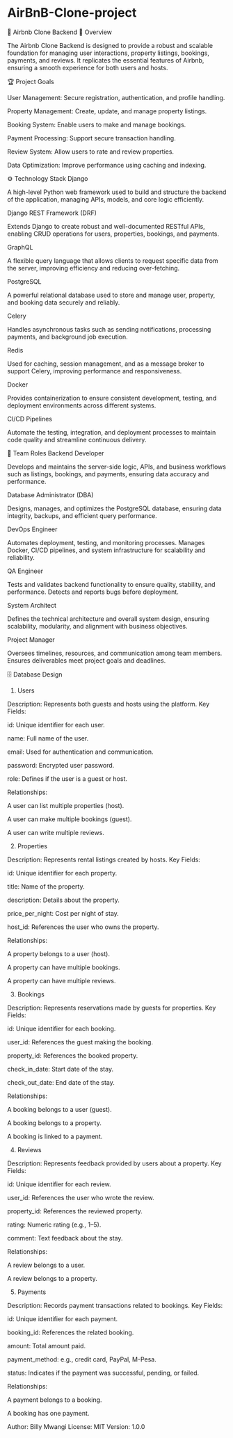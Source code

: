 # AirBnB-Clone-project
🏡 Airbnb Clone Backend
🚀 Overview

The Airbnb Clone Backend is designed to provide a robust and scalable foundation for managing user interactions, property listings, bookings, payments, and reviews. It replicates the essential features of Airbnb, ensuring a smooth experience for both users and hosts.

🏆 Project Goals

User Management: Secure registration, authentication, and profile handling.

Property Management: Create, update, and manage property listings.

Booking System: Enable users to make and manage bookings.

Payment Processing: Support secure transaction handling.

Review System: Allow users to rate and review properties.

Data Optimization: Improve performance using caching and indexing.

⚙️ Technology Stack
Django

A high-level Python web framework used to build and structure the backend of the application, managing APIs, models, and core logic efficiently.

Django REST Framework (DRF)

Extends Django to create robust and well-documented RESTful APIs, enabling CRUD operations for users, properties, bookings, and payments.

GraphQL

A flexible query language that allows clients to request specific data from the server, improving efficiency and reducing over-fetching.

PostgreSQL

A powerful relational database used to store and manage user, property, and booking data securely and reliably.

Celery

Handles asynchronous tasks such as sending notifications, processing payments, and background job execution.

Redis

Used for caching, session management, and as a message broker to support Celery, improving performance and responsiveness.

Docker

Provides containerization to ensure consistent development, testing, and deployment environments across different systems.

CI/CD Pipelines

Automate the testing, integration, and deployment processes to maintain code quality and streamline continuous delivery.

👥 Team Roles
Backend Developer

Develops and maintains the server-side logic, APIs, and business workflows such as listings, bookings, and payments, ensuring data accuracy and performance.

Database Administrator (DBA)

Designs, manages, and optimizes the PostgreSQL database, ensuring data integrity, backups, and efficient query performance.

DevOps Engineer

Automates deployment, testing, and monitoring processes. Manages Docker, CI/CD pipelines, and system infrastructure for scalability and reliability.

QA Engineer

Tests and validates backend functionality to ensure quality, stability, and performance. Detects and reports bugs before deployment.

System Architect

Defines the technical architecture and overall system design, ensuring scalability, modularity, and alignment with business objectives.

Project Manager

Oversees timelines, resources, and communication among team members. Ensures deliverables meet project goals and deadlines.

🗄️ Database Design
1. Users

Description: Represents both guests and hosts using the platform.
Key Fields:

id: Unique identifier for each user.

name: Full name of the user.

email: Used for authentication and communication.

password: Encrypted user password.

role: Defines if the user is a guest or host.

Relationships:

A user can list multiple properties (host).

A user can make multiple bookings (guest).

A user can write multiple reviews.

2. Properties

Description: Represents rental listings created by hosts.
Key Fields:

id: Unique identifier for each property.

title: Name of the property.

description: Details about the property.

price_per_night: Cost per night of stay.

host_id: References the user who owns the property.

Relationships:

A property belongs to a user (host).

A property can have multiple bookings.

A property can have multiple reviews.

3. Bookings

Description: Represents reservations made by guests for properties.
Key Fields:

id: Unique identifier for each booking.

user_id: References the guest making the booking.

property_id: References the booked property.

check_in_date: Start date of the stay.

check_out_date: End date of the stay.

Relationships:

A booking belongs to a user (guest).

A booking belongs to a property.

A booking is linked to a payment.

4. Reviews

Description: Represents feedback provided by users about a property.
Key Fields:

id: Unique identifier for each review.

user_id: References the user who wrote the review.

property_id: References the reviewed property.

rating: Numeric rating (e.g., 1–5).

comment: Text feedback about the stay.

Relationships:

A review belongs to a user.

A review belongs to a property.

5. Payments

Description: Records payment transactions related to bookings.
Key Fields:

id: Unique identifier for each payment.

booking_id: References the related booking.

amount: Total amount paid.

payment_method: e.g., credit card, PayPal, M-Pesa.

status: Indicates if the payment was successful, pending, or failed.

Relationships:

A payment belongs to a booking.

A booking has one payment.

Author: Billy Mwangi
License: MIT
Version: 1.0.0